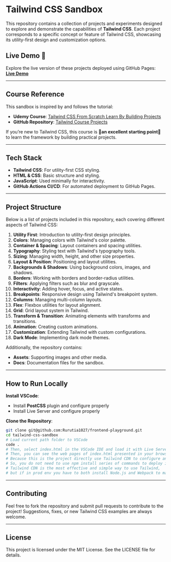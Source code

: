 # Tailwind CSS Sandbox

This repository contains a collection of projects and experiments designed to explore and demonstrate the capabilities of **Tailwind CSS**. Each project corresponds to a specific concept or feature of Tailwind CSS, showcasing its utility-first design and customization options.

## Live Demo 🚀

Explore the live version of these projects deployed using GitHub Pages:  
[**Live Demo**](https://rurutia1027.github.io/frontend-playground/tailwind-css-sandbox/index.html)

---

## Course Reference

This sandbox is inspired by and follows the tutorial:

- **Udemy Course**: [Tailwind CSS From Scratch Learn By Building Projects](https://www.udemy.com/course/tailwind-from-scratch/)
- **GitHub Repository**: [Tailwind Course Projects](https://github.com/bradtraversy/tailwind-sandbox)

If you’re new to Tailwind CSS, this course is **🚀an excellent starting point🚀** to learn the framework by building practical projects.

---

## Tech Stack

- **Tailwind CSS**: For utility-first CSS styling.
- **HTML & CSS**: Basic structure and styling.
- **JavaScript**: Used minimally for interactivity.
- **GitHub Actions CI/CD**: For automated deployment to GitHub Pages.

---

## Project Structure

Below is a list of projects included in this repository, each covering different aspects of Tailwind CSS:

1. **Utility First**: Introduction to utility-first design principles.
2. **Colors**: Managing colors with Tailwind's color palette.
3. **Container & Spacing**: Layout containers and spacing utilities.
4. **Typography**: Styling text with Tailwind's typography tools.
5. **Sizing**: Managing width, height, and other size properties.
6. **Layout & Position**: Positioning and layout utilities.
7. **Backgrounds & Shadows**: Using background colors, images, and shadows.
8. **Borders**: Working with borders and border-radius utilities.
9. **Filters**: Applying filters such as blur and grayscale.
10. **Interactivity**: Adding hover, focus, and active states.
11. **Breakpoints**: Responsive design using Tailwind's breakpoint system.
12. **Columns**: Managing multi-column layouts.
13. **Flex**: Flexbox utilities for layout alignment.
14. **Grid**: Grid layout system in Tailwind.
15. **Transform & Transition**: Animating elements with transforms and transitions.
16. **Animation**: Creating custom animations.
17. **Customization**: Extending Tailwind with custom configurations.
18. **Dark Mode**: Implementing dark mode themes.

Additionally, the repository contains:

- **Assets**: Supporting images and other media.
- **Docs**: Documentation files for the sandbox.

---

## How to Run Locally

**Install VSCode**:

- Install **PostCSS** plugin and configure properly
- Install Live Server and configure properly

**Clone the Repository**:

```bash
git clone git@github.com:Rurutia1027/frontend-playground.git
cd tailwind-css-sandbox
# Load current path folder to VSCode
code .
# Then, select index.html in the VSCode IDE and load it with Live Server plugin
# Then, you can see the web pages of index.html presented in your browser
# Because this is the project directly use Tailwind CDN to configure and loaed via Live Server
# So, you do not need to use npm install series of commands to deploy it on your pc
# Tailwind CDN is the most effective and simple way to use Tailwind,
# but if in prod env you have to both install Node.js and Webpack to make everything ok
```

---

## Contributing

Feel free to fork the repository and submit pull requests to contribute to the project! Suggestions, fixes, or new Tailwind CSS examples are always welcome.

---

## License

This project is licensed under the MIT License. See the LICENSE file for details.
